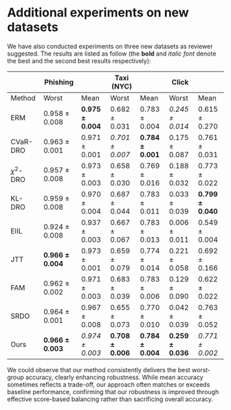# Additional experiments on new datasets

We have also conducted experiments on three new datasets as reviewer suggested. The results are listed as follow (the **bold** and *italic font* denote the best and the second best results respectively):

|              | Phishing          |                   | Taxi (NYC)        |                   | Click             |                   |
| ------------ | ----------------- | ----------------- | ----------------- | ----------------- | ----------------- | ----------------- |
| Method       | Worst             | Mean              | Worst             | Mean              | Worst             | Mean              |
| ERM          | 0.958 ± 0.008     | **0.975 ± 0.004** | 0.682 ± 0.031     | 0.783 ± 0.004     | *0.245 ± 0.014*   | 0.615 ± 0.270     |
| CVaR-DRO     | 0.963 ± 0.001     | 0.971 ± 0.001     | *0.701 ± 0.007*   | **0.784 ± 0.001** | 0.175 ± 0.087     | 0.761 ± 0.031     |
| $\chi^2$-DRO | 0.957 ± 0.008     | 0.973 ± 0.003     | 0.658 ± 0.030     | 0.769 ± 0.016     | 0.188 ± 0.032     | 0.773 ± 0.022     |
| KL-DRO       | 0.959 ± 0.008     | 0.970 ± 0.004     | 0.687 ± 0.044     | 0.783 ± 0.011     | 0.033 ± 0.039     | **0.799 ± 0.040** |
| EIIL         | 0.924 ± 0.008     | 0.937 ± 0.003     | 0.667 ± 0.067     | 0.783 ± 0.013     | 0.006 ± 0.011     | 0.549 ± 0.004     |
| JTT          | **0.966 ± 0.004** | 0.973 ± 0.001     | 0.659 ± 0.079     | 0.774 ± 0.014     | 0.221 ± 0.058     | 0.692 ± 0.166     |
| FAM          | 0.962 ± 0.002     | 0.971 ± 0.003     | 0.683 ± 0.039     | 0.783 ± 0.006     | 0.129 ± 0.090     | 0.622 ± 0.022     |
| SRDO         | 0.964 ± 0.001     | 0.967 ± 0.008     | 0.655 ± 0.073     | 0.770 ± 0.010     | 0.042 ± 0.039     | 0.763 ± 0.052     |
| Ours         | **0.966 ± 0.003** | *0.974 ± 0.003*   | **0.708 ± 0.006** | **0.784 ± 0.004** | **0.259 ± 0.036** | *0.771 ± 0.002*   |

We could observe that our method consistently delivers the best worst-group accuracy, clearly enhancing robustness. While mean accuracy sometimes reflects a trade-off, our approach often matches or exceeds baseline performance, confirming that our robustness is improved through effective score-based balancing rather than sacrificing overall accuracy. 
